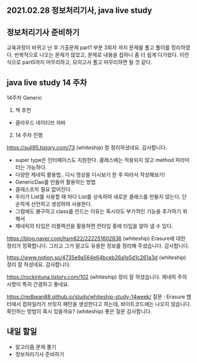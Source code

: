 ## 2021.02.28 정보처리기사, java live study

## 정보처리기사 준비하기
교육과정이 바뀌고 난 후 기출문제 part1 부분 3회차 까지 문제를 풀고 풀이를 정리하였다. 반복적으로 나오는 문제가 많았고, 문제로 내용을 접하니 좀 더 쉽게 다가왔다. 이런식으로 part5까지 마무리하고, 모의고사 풀고 마무리하면 될 것 같다.

## java live study 14 주차
14주차 Generic

1. 책 추천
 - 클라우드 네이티브 자바

2. 14 주차 진행

https://sujl95.tistory.com/73
(whiteship) 잘 정리하셨네요. 감사합니다.

 - super type은 인터페이스도 지원한다. 클래스에는 적용되지 않고 method 파라미터는 가능하다.
 - 다양한 제네릭 활용법.. 다시 영상을 다시보기 한 후 따라서 작성해보기!
 - GenericDao를 만들어 활용하는 방법
 - 클래스조차 필요 없어진다.
 - 우리가 List를 사용할 때 마다 List를 상속하여 새로운 클래스를 만들지 않는다. 단순하게 선언하고 생성하여 사용한다. 
 - 그럼에도 불구하고 class를 만드는 이유는 혹시라도 부가적인 기능을 추가하기 위해서
 - 제네릭의 타입은 리플렉션을 활용하면 런타임 중에 타입을 알아 낼 수 있다.

https://blog.naver.com/hsm622/222251602836
(whiteship) Erasure에 대한 정리가 정확합니다. 그리고 그거 말고도 유용한 정보를 정리해 주셨습니다. 감사합니다.

https://www.notion.so/4735e9a564e64bceb26a1e5d1c261a3d
(whiteship) 정리 잘 하셨네요. 감사합니다.

https://rockintuna.tistory.com/102
(whiteship) 정리 잘 하셨습니다. 제네릭 주의 사항이 특히 간결하고 좋네요.

https://redbean88.github.io/study/whiteship-study-14week/
질문 : Erasure 챕터에서 컴파일러가 브릿지 패턴을 생성한다고 하는데, 바이트코드에는 나오지 않습니다. 확인하는 방법이 혹시 있을까요?
(whiteship) 좋은 질문 감사합니다.


## 내일 할일
 - 알고리즘 문제 풀기
 - 정보처리기사 준비하기